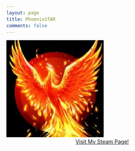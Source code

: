 ```yaml
---
layout: page
title: PhoenixSTAR
comments: false
---
```

<img src="avatar.jpg">
<br>
<center><a href="http://steamcommunity.com/profiles/76561198117073537/">Visit My Steam Page!</a></center>